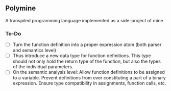 ## Polymine

A transpiled programming language implemented as a side-project of mine

### To-Do
- [ ] Turn the function definition into a proper expression atom (both parser and semantics level)
- [ ] Thus introduce a new data type for function definitions. This type should not only hold the return type of the
  function, but also the types of the individual parameters.
- [ ] On the semantic analysis level: Allow function definitions to be assigned to a variable. Prevent definitions
  from ever constituting a part of a binary expression. Ensure type compatibility in assignments, function calls, etc.